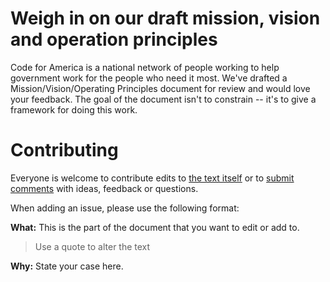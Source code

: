 # Weigh in on our draft mission, vision and operation principles

Code for America is a national network of people working to help government work for the people who need it most. We've drafted a Mission/Vision/Operating Principles document for review and would love your feedback. The goal of the document isn't to constrain -- it's to give a framework for doing this work.

# Contributing
Everyone is welcome to contribute edits to [the text itself](https://github.com/codeforamerica/Mission-Vision-and-Operating-Principles/blob/master/Draft.md) or to [submit comments](https://github.com/codeforamerica/Mission-Vision-and-Operating-Principles/issues/new) with ideas, feedback or questions.

When adding an issue, please use the following format: 

**What:** This is the part of the document that you want to edit or add to. 

> Use a quote to alter the text 

**Why:** State your case here. 
